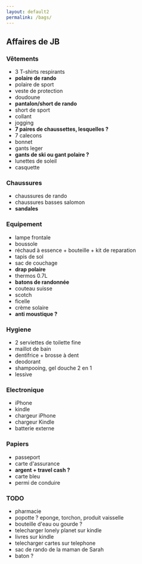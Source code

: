 ```yaml
---
layout: default2
permalink: /bags/
---
```


## Affaires de JB

### Vêtements

- 3 T-shirts respirants
- **polaire de rando**
- polaire de sport
- veste de protection
- doudoune
- **pantalon/short de rando**
- short de sport
- collant
- jogging
- **7 paires de chaussettes, lesquelles ?**
- 7 calecons
- bonnet
- gants leger
- **gants de ski ou gant polaire ?**
- lunettes de soleil
- casquette

### Chaussures

- chaussures de rando
- chaussures basses salomon
- **sandales**

### Equipement

- lampe frontale
- boussole
- réchaud à essence + bouteille + kit de reparation
- tapis de sol
- sac de couchage
- **drap polaire**
- thermos 0.7L
- **batons de randonnée**
- couteau suisse
- scotch
- ficelle
- crème solaire
- **anti moustique ?**

### Hygiene

- 2 serviettes de toilette fine
- maillot de bain
- dentifrice + brosse à dent
- deodorant
- shampooing, gel douche 2 en 1
- lessive

### Electronique

- iPhone
- kindle
- chargeur iPhone
- chargeur Kindle
- batterie externe

### Papiers

- passeport
- carte d'assurance
- **argent + travel cash ?**
- carte bleu
- permi de conduire

### TODO

- pharmacie
- popotte ? eponge, torchon, produit vaisselle
- bouteille d'eau ou gourde ?
- telecharger lonely planet sur kindle
- livres sur kindle
- telecharger cartes sur telephone
- sac de rando de la maman de Sarah
- baton ?

